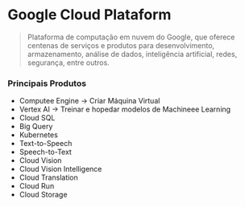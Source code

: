 # Google Cloud Plataform
> Plataforma de computação em nuvem do Google, que oferece centenas de serviços e produtos para desenvolvimento, armazenamento, análise de dados, inteligência artificial, redes, segurança, entre outros.

### Principais Produtos 
- Computee Engine -> Criar Máquina Virtual
- Vertex AI -> Treinar e hopedar modelos de Machineee Learning
- Cloud SQL
- Big Query
- Kubernetes
- Text-to-Speech
- Speech-to-Text
- Cloud Vision
- Cloud Vision Intelligence
- Cloud Translation
- Cloud Run
- Cloud Storage 
